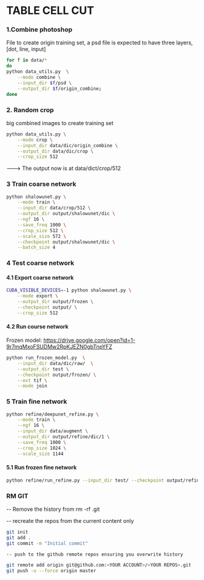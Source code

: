 # TABLE CELL CUT
### 1.Combine photoshop 
File to create origin training set, a psd file is expected to have three layers, [dot, line, input]
```sh
for f in data/*
do
python data_utils.py  \
    --mode combine \
    --input_dir $f/psd \
    --output_dir $f/origin_combine;
done
```
### 2. Random crop 
big combined images to create training set

```sh
python data_utils.py \
    --mode crop \
    --input_dir data/dic/origin_combine \
    --output_dir data/dic/crop \
    --crop_size 512
```
---> The output now is at data/dict/crop/512    

### 3 Train coarse network

```sh 
python shalowunet.py \
    --mode train \
    --input_dir data/crop/512 \
    --output_dir output/shalowunet/dic \
    --ngf 16 \
    --save_freq 1000 \
    --crop_size 512 \
    --scale_size 572 \
    --checkpoint output/shalowunet/dic \
    --batch_size 4
```
### 4 Test coarse network
#### 4.1 Export coarse network
```sh 
CUDA_VISIBLE_DEVICES=-1 python shalowunet.py \
    --mode export \
    --output_dir output/frozen \
    --checkpoint output/ \
    --crop_size 512
```
#### 4.2 Run course network
Frozen model:
https://drive.google.com/open?id=1-9r7mqMxoFSUDMw2RpKJEZN0gbTnpYFZ

```sh
python run_frozen_model.py  \
    --input_dir data/dic/raw/  \
    --output_dir test \
    --checkpoint output/frozen/ \
    --ext tif \
    --mode join
```


### 5 Train fine network
```sh
python refine/deepunet_refine.py \
    --mode train \
    --ngf 16 \
    --input_dir data/augment \
    --output_dir output/refine/dic/1 \
    --save_freq 1000 \
    --crop_size 1024 \
    --scale_size 1144
```


#### 5.1 Run frozen fine network
```sh
python refine/run_refine.py --input_dir test/ --checkpoint output/refine/dic/1/
```

### RM GIT
-- Remove the history from 
    rm -rf .git

-- recreate the repos from the current content only
```sh
git init
git add .
git commit -m "Initial commit"

-- push to the github remote repos ensuring you overwrite history

git remote add origin git@github.com:<YOUR ACCOUNT>/<YOUR REPOS>.git
git push -u --force origin master
```